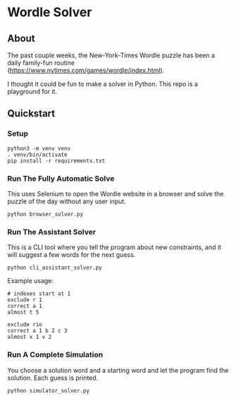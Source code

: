 # Wordle Solver

## About
The past couple weeks, the New-York-Times Wordle puzzle has been a daily family-fun routine (https://www.nytimes.com/games/wordle/index.html).

I thought it could be fun to make a solver in Python. This repo is a playground for it.

## Quickstart

### Setup
```
python3 -m venv venv
. venv/bin/activate
pip install -r requirements.txt
```

### Run The Fully Automatic Solve 
This uses Selenium to open the Wordle website in a browser and solve the puzzle of the day without any user input.
```
python browser_solver.py
```

### Run The Assistant Solver
This is a CLI tool where you tell the program about new constraints, and it will suggest a few words for the next guess.
```
python cli_assistant_solver.py
```

Example usage:
```
# indexes start at 1
exclude r 1
correct a 1
almost t 5

exclude rio
correct a 1 b 2 c 3
almost x 1 v 2
```

### Run A Complete Simulation
You choose a solution word and a starting word and let the program find the solution. Each guess is printed. 
```
python simulator_solver.py
```
